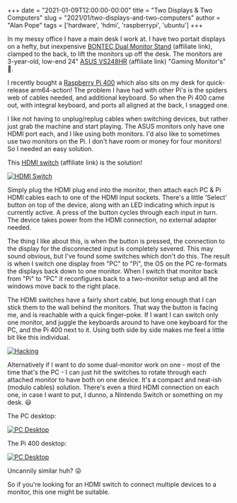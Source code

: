 +++
date = "2021-01-09T12:00:00-00:00"
title = "Two Displays & Two Computers"
slug = "2021/01/two-displays-and-two-computers"
author = "Alan Pope"
tags = ['hardware', 'hdmi', 'raspberrypi', 'ubuntu']
+++

In my messy office I have a main desk I work at. I have two portait displays on a hefty, but inexpensive [BONTEC Dual Monitor Stand](https://geni.us/AWw60Z) (affiliate link), clamped to the back, to lift the monitors up off the desk. The monitors are 3-year-old, low-end 24" [ASUS VS248HR](https://geni.us/LCJgSp) (affiliate link) "Gaming Monitor's" 🤣. 

I recently bought a [Raspberry Pi 400](/blog/2020/12/spotify-on-the-raspberry-pi-400/) which also sits on my desk for quick-release arm64-action! The problem I have had with other Pi's is the spiders web of cables needed, and additional keyboard. So when the Pi 400 came out, with integral keyboard, and ports all aligned at the back, I snagged one. 

I like not having to unplug/replug cables when switching devices, but rather just grab the machine and start playing. The ASUS monitors only have one HDMI port each, and I like using both monitors. I'd also like to sometimes use two monitors on the Pi. I don't have room or money for four monitors! So I needed an easy solution.

This [HDMI switch](https://geni.us/PiElk2) (affiliate link) is the solution!

[![HDMI Switch](/images/2021-01-09/switch.jpg)](https://geni.us/PiElk2)

Simply plug the HDMI plug end into the monitor, then attach each PC & Pi HDMI cables each to one of the HDMI input sockets. There's a little 'Select' button on top of the device, along with an LED indicating which input is currently active. A press of the button cycles through each input in turn. The device takes power from the HDMI connection, no external adapter needed.

The thing I like about this, is when the button is pressed, the connection to the display for the disconnected input is completely severed. This may sound obvious, but I've found some switches which don't do this. The result is when I switch one display from "PC" to "Pi", the OS on the PC re-formats the displays back down to one monitor. When I switch that monitor back from "Pi" to "PC" it reconfigures back to a two-monitor setup and all the windows move back to the right place. 

The HDMI switches have a fairly short cable, but long enough that I can stick them to the wall behind the monitors. That way the button is facing me, and is reachable with a quick finger-poke. If I want I can switch only one monitor, and juggle the keyboards around to have one keyboard for the PC, and the Pi 400 next to it. Using both side by side makes me feel a little bit like this individual.  

[![Hacking](/images/2021-01-09/hacking.gif)](https://www.youtube.com/watch?v=AcmaNJfRQf0)

Alternatively if I want to do some dual-monitor work on one - most of the time that's the PC - I can just hit the switches to rotate through each attached monitor to have both on one device. It's a compact and neat-ish (modulo cables) solution. There's even a third HDMI connection on each one, in case I want to put, I dunno, a Nintendo Switch or something on my desk. 😃

The PC desktop:

[![PC Desktop](/images/2021-01-09/pc_desktop_small.png)](/images/2021-01-09/pc_desktop_full.png)

The Pi 400 desktop:

[![PC Desktop](/images/2021-01-09/pi_desktop_small.png)](/images/2021-01-09/pi_desktop_full.png)

Uncannily similar huh? 😜

So if you're looking for an HDMI switch to connect multiple devices to a monitor, this one might be suitable.
